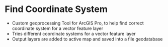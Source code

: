 # Find Coordinate System

* Custom geoprocessing Tool for ArcGIS Pro, to help find correct coordinate system for a vector feature layer
* Tries different coordinate systems for a vector feature layer
* Output layers are added to active map and saved into a file geodatabase

